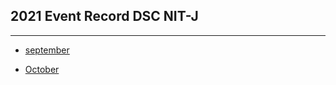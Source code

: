 ## 2021 Event Record DSC NIT-J
---

- [september](https://gdsc-nitj.github.io/Events/2021/september/)

- [October](https://gdsc-nitj.github.io/Events/2021/October/)
